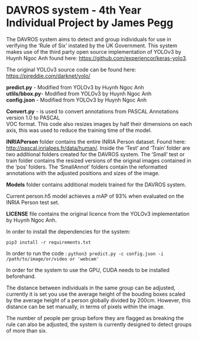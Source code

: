# DAVROS system - 4th Year Individual Project by James Pegg

The DAVROS system aims to detect and group individuals for use in verifying the ‘Rule of Six’ instated by the UK Government. This system makes use of the third party open source implementation of YOLOv3 by Huynh Ngoc Anh found here: https://github.com/experiencor/keras-yolo3.

The original YOLOv3 source code can be found here: https://pjreddie.com/darknet/yolo/

 <b>predict.py</b> - Modified from YOLOv3 by Huynh Ngoc Anh <br />
<b>utlils/bbox.py</b>-  Modified from YOLOv3 by Huynh Ngoc Anh <br />
<b>config.json</b> -  Modified from YOLOv3 by Huynh Ngoc Anh <br />

<b>Convert.py</b> - is used to convert annotations from PASCAL Annotations version 1.0 to PASCAL  
VOC format. This code also resizes images by half their dimensions on each axis, this was used to reduce the training time of the model.

<b>INRIAPerson</b> folder contains the entire INRIA Person dataset. Found here: http://pascal.inrialpes.fr/data/human/. Inside the ‘Test’ and ‘Train’ folder are two additional folders created for the DAVROS system. The ‘Small’  test or train folder contains the resized versions of the original images contained in the ‘pos’ folders. The ‘SmallAnnot’ folders contain the reformatted annotations with the adjusted positions and sizes of the image.

<b>Models</b>  folder contains additional models trained for the DAVROS system.  

Current person.h5 model achieves a mAP of 93% when evaluated on the INRIA Person test set.

<b>LICENSE</b> file contains the original licence from the YOLOv3 implementation by Huynh Ngoc Anh. 

In order to install the dependencies for the system:
```
pip3 install -r requirements.txt
```
In  order to run the code :
`python3 predict.py -c config.json -i /path/to/image/or/video or 'webcam'`

In order for the system to use the GPU, CUDA needs to be installed beforehand.

The distance between individuals in the same group can be adjusted, currently it is set you use the average height of the bouding boxes scaled by the average height of a person globally divided by 200cm. However, this distance can be set manually, in terms of pixels within the image.

The number of people per group before they are flagged as breaking the rule can also be adjusted, the system is currently designed to detect groups of more than six.
